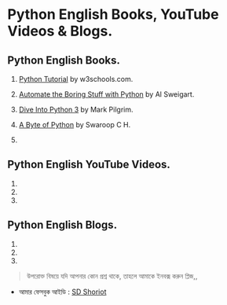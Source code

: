 # Python English Books, YouTube Videos & Blogs.


## Python English Books.


1. [Python Tutorial](https://www.w3schools.com/python/default.asp) by w3schools.com.

2. [Automate the Boring Stuff with Python](https://automatetheboringstuff.com/) by Al Sweigart.

3. [Dive Into Python 3](http://www.diveintopython3.net/) by Mark Pilgrim.

4. [A Byte of Python](https://python.swaroopch.com/) by Swaroop C H.

5. 


## Python English YouTube Videos.


1. 

2.

3. 


## Python English Blogs.


1.

2.

3. 


> উপরোক্ত বিষয়ে যদি আপনার কোন প্রশ্ন থাকে, তাহলে আমাকে ইনবক্স করুন প্লিজ,,

* আমার ফেসবুক আইডি :  [SD Shoriot](https://www.facebook.com/shoriot)